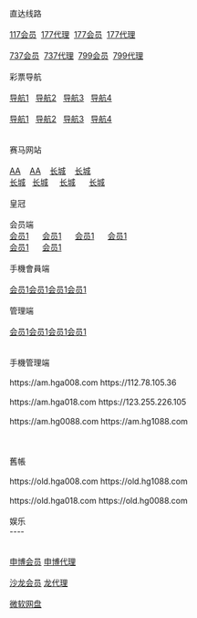 

<p>直达线路<br>
<br>
<a href="http://52.74.213.211:7211/jini32990f/user/login.html" target="_blank">117会员</a>&nbsp;&nbsp;<a href="http://52.74.213.211:7211/jini32990a/account/login.html" target="_blank">177代理</a>&nbsp;&nbsp;<a href="http://52.74.213.211:7219/msrtp53818f/user/login.html" target="_blank">177会员</a>&nbsp;&nbsp;<a href="http://52.74.213.211:7219/msrtp53818a/account/login.html" target="_blank">177代理</a><br>
<br>
<a href="http://52.74.213.211:7211/jini32990f/user/login.html" target="_blank">737会员</a>&nbsp;&nbsp;<a href="http://52.74.213.211:7211/jini32990a/account/login.html" target="_blank">737代理</a>&nbsp;&nbsp;<a href="http://52.74.213.211:7219/msrtp53818f/user/login.html" target="_blank">799会员</a>&nbsp;&nbsp;<a href="http://52.74.213.211:7219/msrtp53818a/account/login.html" target="_blank">799代理</a><br>
<br>
彩票导航 <br>
<br>
<a href="http://1.bb5522.ws" target="_blank">导航1</a>&nbsp;&nbsp;&nbsp;<a href="http://2.bb5522.ws" target="_blank">导航2</a>&nbsp;&nbsp;&nbsp;<a href="http://3.bb5522.ws" target="_blank">导航3</a>&nbsp;&nbsp;&nbsp;<a href="http://5.bb5522.ws" target="_blank">导航4</a><br>
<br>
<a href="http://1.bb6688.ws" target="_blank">导航1</a>&nbsp;&nbsp;&nbsp;<a href="http://2.bb5522.ws" target="_blank">导航2</a>&nbsp;&nbsp;&nbsp;<a href="http://3.bb5522.ws" target="_blank">导航3</a>&nbsp;&nbsp;&nbsp;<a href="http://5.bb5522.ws" target="_blank">导航4</a><br>
&nbsp;&nbsp; <br>
<br>
赛马网站<br>
<br>
<a href="http://cc59.net" target="_blank">AA</a>&nbsp;&nbsp;&nbsp; <a href="http://aa138.net" target="_blank">AA</a> &nbsp;&nbsp;&nbsp;<a href="http://ctb988.com" target="_blank">长城</a>&nbsp;&nbsp;&nbsp;
<a href="http://ctb988.net" target="_blank">长城</a><br> <a href="http://ctb988.com" target="_blank">长城</a>&nbsp;&nbsp;&nbsp;<a href="http://ctb988.net" target="_blank">长城</a> &nbsp;&nbsp;&nbsp; <a href="http://ctb988.com" target="_blank">长城</a>&nbsp; &nbsp; &nbsp; <a href="http://ctb988.net" target="_blank">长城</a><br>
<br>
皇冠<br>
<br>
会员端<br>
<a href="http:hg0088.com" target="_blank">会员1</a>&nbsp; &nbsp; &nbsp; <a href="http:hg0088.com" target="_blank">会员1</a>&nbsp; &nbsp; &nbsp; <a href="http:hg0088.com" target="_blank">会员1</a>&nbsp; &nbsp; &nbsp; <a href="http:hg0088.com" target="_blank">会员1</a><br><a href="http:hg0088.com" target="_blank">会员1</a>&nbsp; &nbsp; &nbsp; <a href="http:hg0088.com" target="_blank">会员1</a><br>
<br>
手機會員端<br>
<br>
<a href="http:hg0088.com" target="_blank">会员1</a><a href="http:hg0088.com" target="_blank">会员1</a><a href="http:hg0088.com" target="_blank">会员1</a><a href="http:hg0088.com" target="_blank">会员1</a>
<br>
<br>
管理端<br>
<br>
<a href="http:hg0088.com" target="_blank">会员1</a><a href="http:hg0088.com" target="_blank">会员1</a><a href="http:hg0088.com" target="_blank">会员1</a><a href="http:hg0088.com" target="_blank">会员1</a>
<br>
<br>
<br>
手機管理端<br>
<br>
https://am.hga008.com https://112.78.105.36<br>
<br>
https://am.hga018.com https://123.255.226.105<br>
<br>
https://am.hg0088.com https://am.hg1088.com<br>
<br>
<br>
<br>
舊帳<br>
<br>
https://old.hga008.com https://old.hg1088.com<br>
<br>
https://old.hga018.com https://old.hg0088.com<br>
<br>
娱乐<br>
----<br>
<br>
<br>
<a href="http://msc11.com" target="_blank">申博会员</a> <a href="http://msc11.net" target="_blank">申博代理</a><br>
<br>
<a href="http://sa36.com" target="_blank">沙龙会员</a> <a href="http://sa36.net" target="_blank">龙代理</a><br>
<br>
<a href="https://onedrive.live.com/redir?resid=F5B0090663FEEADA!742" target="_blank">微软网盘</a><br>
<br>
　</p>




</body>

</html>
